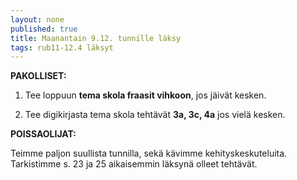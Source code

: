 ```yaml
---
layout: none
published: true
title: Maanantain 9.12. tunnille läksy
tags: rub11-12.4 läksyt
---
```

**PAKOLLISET:**

1. Tee loppuun **tema skola fraasit vihkoon**, jos jäivät kesken.

2. Tee digikirjasta tema skola tehtävät **3a, 3c, 4a** jos vielä kesken.

**POISSAOLIJAT:**

Teimme paljon suullista tunnilla, sekä kävimme kehityskeskuteluita. Tarkistimme s. 23 ja 25 aikaisemmin läksynä olleet tehtävät.